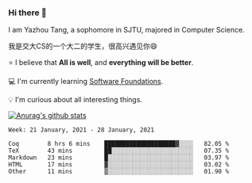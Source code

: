 ### Hi there 👋
I am Yazhou Tang, a sophomore in SJTU, majored in Computer Science.

我是交大CS的一个大二的学生，很高兴遇见你:smile:

:star: I believe that **All is well**, and **everything will be better**.

:computer: I'm currently learning [Software Foundations](https://softwarefoundations.cis.upenn.edu/).

:bulb: I'm curious about all interesting things.

[![Anurag's github stats](https://github-readme-stats.vercel.app/api?username=ADSWT518&count_private=true)](https://github.com/anuraghazra/github-readme-stats)

<!--START_SECTION:waka-->
```text
Week: 21 January, 2021 - 28 January, 2021

Coq        8 hrs 6 mins    ████████████████████▓░░░░   82.05 % 
TeX        43 mins         ██░░░░░░░░░░░░░░░░░░░░░░░   07.35 % 
Markdown   23 mins         █░░░░░░░░░░░░░░░░░░░░░░░░   03.97 % 
HTML       17 mins         ▓░░░░░░░░░░░░░░░░░░░░░░░░   03.02 % 
Other      11 mins         ▒░░░░░░░░░░░░░░░░░░░░░░░░   01.90 % 
```
<!--END_SECTION:waka-->

<!--
**ADSWT518/ADSWT518** is a ✨ _special_ ✨ repository because its `README.md` (this file) appears on your GitHub profile.

Here are some ideas to get you started:

- 🔭 I’m currently working on ...
- 🌱 I’m currently learning ...
- 👯 I’m looking to collaborate on ...
- 🤔 I’m looking for help with ...
- 💬 Ask me about ...
- 📫 How to reach me: ...
- 😄 Pronouns: ...
- ⚡ Fun fact: ...
-->
